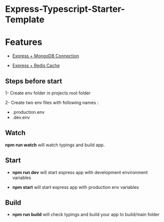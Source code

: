# Express-Typescript-Starter-Template

# Features

- [Express + MongoDB Connection](https://github.com/ubeytdemirr/express-typescript-starter/tree/features/db/mongodb)

- [Express + Redis Cache](https://github.com/ubeytdemirr/express-typescript-starter/tree/feature/cache/redis)

## Steps before start

1- Create env folder in projects root folder

2- Create two env files with following names :

- .production.env
- .dev.env

## Watch

**npm run watch** will watch typings and build app.

## Start

- **npm run dev** will start express app with development environment variables

- **npm start** will start express app with production env variables

## Build

- **npm run build** will check typings and build your app to build/main folder
